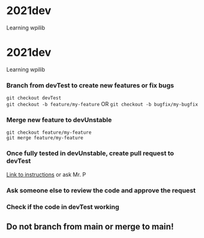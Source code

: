 # 2021dev
Learning wpilib

# 2021dev
Learning wpilib

### Branch from devTest to create new features or fix bugs

`git checkout devTest`  
`git checkout -b feature/my-feature` OR `git checkout -b bugfix/my-bugfix`
 
### Merge new feature to devUnstable
  
`git checkout feature/my-feature`  
`git merge feature/my-feature`

### Once fully tested in devUnstable, create pull request to devTest

[Link to instructions](https://docs.github.com/en/github/collaborating-with-pull-requests/proposing-changes-to-your-work-with-pull-requests/creating-a-pull-request) or ask Mr. P
  
### Ask someone else to review the code and approve the request
  
### Check if the code in devTest working
  
## Do not branch from main or merge to main!
